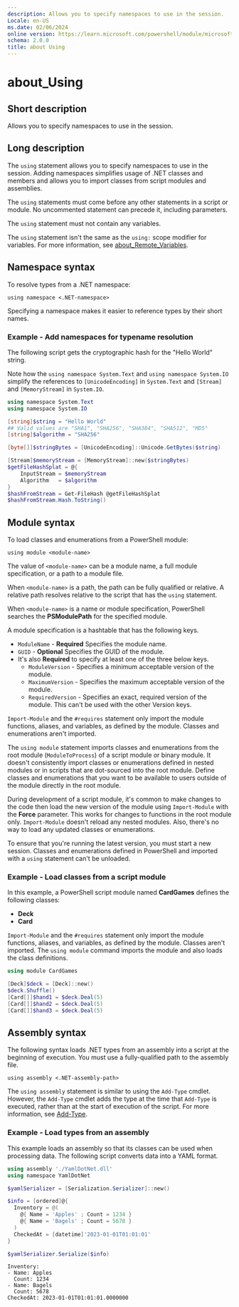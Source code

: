 ```yaml
---
description: Allows you to specify namespaces to use in the session.
Locale: en-US
ms.date: 02/06/2024
online version: https://learn.microsoft.com/powershell/module/microsoft.powershell.core/about/about_using?view=powershell-7.4&WT.mc_id=ps-gethelp
schema: 2.0.0
title: about Using
---
```

# about_Using

## Short description

Allows you to specify namespaces to use in the session.

## Long description

The `using` statement allows you to specify namespaces to use in the session.
Adding namespaces simplifies usage of .NET classes and members and allows you
to import classes from script modules and assemblies.

The `using` statements must come before any other statements in a script or
module. No uncommented statement can precede it, including parameters.

The `using` statement must not contain any variables.

The `using` statement isn't the same as the `using:` scope modifier for
variables. For more information, see
[about_Remote_Variables](about_Remote_Variables.md).

## Namespace syntax

To resolve types from a .NET namespace:

```Syntax
using namespace <.NET-namespace>
```

Specifying a namespace makes it easier to reference types by their short names.

### Example - Add namespaces for typename resolution

The following script gets the cryptographic hash for the "Hello World" string.

Note how the `using namespace System.Text` and `using namespace System.IO`
simplify the references to `[UnicodeEncoding]` in `System.Text` and `[Stream]`
and `[MemoryStream]` in `System.IO`.

```powershell
using namespace System.Text
using namespace System.IO

[string]$string = "Hello World"
## Valid values are "SHA1", "SHA256", "SHA384", "SHA512", "MD5"
[string]$algorithm = "SHA256"

[byte[]]$stringBytes = [UnicodeEncoding]::Unicode.GetBytes($string)

[Stream]$memoryStream = [MemoryStream]::new($stringBytes)
$getFileHashSplat = @{
    InputStream = $memoryStream
    Algorithm   = $algorithm
}
$hashFromStream = Get-FileHash @getFileHashSplat
$hashFromStream.Hash.ToString()
```

## Module syntax

To load classes and enumerations from a PowerShell module:

```Syntax
using module <module-name>
```

The value of `<module-name>` can be a module name, a full module specification,
or a path to a module file.

When `<module-name>` is a path, the path can be fully qualified or relative. A
relative path resolves relative to the script that has the `using` statement.

When `<module-name>` is a name or module specification, PowerShell searches the
**PSModulePath** for the specified module.

A module specification is a hashtable that has the following keys.

- `ModuleName` - **Required** Specifies the module name.
- `GUID` - **Optional** Specifies the GUID of the module.
- It's also **Required** to specify at least one of the three below keys.
  - `ModuleVersion` - Specifies a minimum acceptable version of the module.
  - `MaximumVersion` - Specifies the maximum acceptable version of the module.
  - `RequiredVersion` - Specifies an exact, required version of the module.
    This can't be used with the other Version keys.

`Import-Module` and the `#requires` statement only import the module functions,
aliases, and variables, as defined by the module. Classes and enumerations
aren't imported.

The `using module` statement imports classes and enumerations from the root
module (`ModuleToProcess`) of a script module or binary module. It doesn't
consistently import classes or enumerations defined in nested modules or in
scripts that are dot-sourced into the root module. Define classes and
enumerations that you want to be available to users outside of the module
directly in the root module.

During development of a script module, it's common to make changes to the code
then load the new version of the module using `Import-Module` with the
**Force** parameter. This works for changes to functions in the root module
only. `Import-Module` doesn't reload any nested modules. Also, there's no way
to load any updated classes or enumerations.

To ensure that you're running the latest version, you must start a new session.
Classes and enumerations defined in PowerShell and imported with a `using`
statement can't be unloaded.

### Example - Load classes from a script module

In this example, a PowerShell script module named **CardGames** defines the
following classes:

- **Deck**
- **Card**

`Import-Module` and the `#requires` statement only import the module functions,
aliases, and variables, as defined by the module. Classes aren't imported. The
`using module` command imports the module and also loads the class definitions.

```powershell
using module CardGames

[Deck]$deck = [Deck]::new()
$deck.Shuffle()
[Card[]]$hand1 = $deck.Deal(5)
[Card[]]$hand2 = $deck.Deal(5)
[Card[]]$hand3 = $deck.Deal(5)
```

## Assembly syntax

The following syntax loads .NET types from an assembly into a script at the
beginning of execution. You must use a fully-qualified path to the assembly
file.

```Syntax
using assembly <.NET-assembly-path>
```

The `using assembly` statement is similar to using the `Add-Type` cmdlet.
However, the `Add-Type` cmdlet adds the type at the time that `Add-Type` is
executed, rather than at the start of execution of the script. For more
information, see [Add-Type](xref:Microsoft.PowerShell.Utility.Add-Type).

### Example - Load types from an assembly

This example loads an assembly so that its classes can be used when processing
data. The following script converts data into a YAML format.

```powershell
using assembly './YamlDotNet.dll'
using namespace YamlDotNet

$yamlSerializer = [Serialization.Serializer]::new()

$info = [ordered]@{
  Inventory = @(
    @{ Name = 'Apples' ; Count = 1234 }
    @{ Name = 'Bagels' ; Count = 5678 }
  )
  CheckedAt = [datetime]'2023-01-01T01:01:01'
}

$yamlSerializer.Serialize($info)
```

```Output
Inventory:
- Name: Apples
  Count: 1234
- Name: Bagels
  Count: 5678
CheckedAt: 2023-01-01T01:01:01.0000000
```
